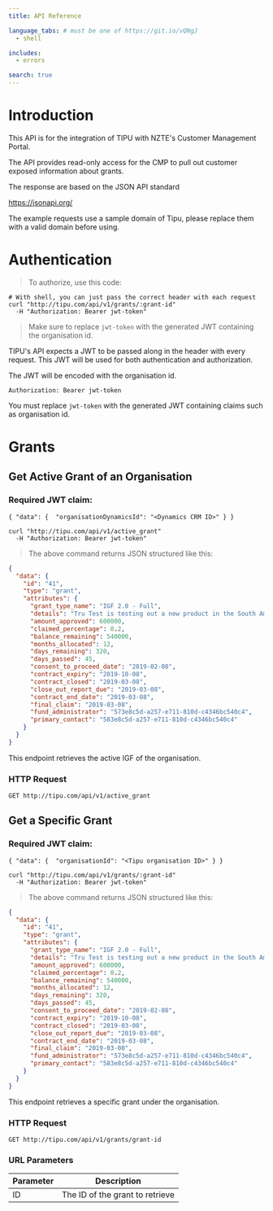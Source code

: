 ```yaml
---
title: API Reference

language_tabs: # must be one of https://git.io/vQNgJ
  - shell

includes:
  - errors

search: true
---
```


# Introduction

This API is for the integration of TIPU with NZTE's Customer Management Portal.

The API provides read-only access for the CMP to pull out customer exposed information about grants.

The response are based on the JSON API standard

https://jsonapi.org/

<aside class="notice">
The example requests use a sample domain of Tipu, please replace them with a valid domain before using. 
</aside>

# Authentication

> To authorize, use this code:

```shell
# With shell, you can just pass the correct header with each request
curl "http://tipu.com/api/v1/grants/:grant-id"
  -H "Authorization: Bearer jwt-token"
```

> Make sure to replace `jwt-token` with the generated JWT containing the organisation id.

TIPU's API expects a JWT to be passed along in the header with every request. This JWT will be used for
both authentication and authorization.

The JWT will be encoded with the organisation id.

`Authorization: Bearer jwt-token`

<aside class="notice">
You must replace <code>jwt-token</code> with the generated JWT containing claims such as organisation id.
</aside>

# Grants

## Get Active Grant of an Organisation 

### Required JWT claim:

`
{
  "data": { 
    "organisationDynamicsId": "<Dynamics CRM ID>"
  }
}
`

```shell
curl "http://tipu.com/api/v1/active_grant"
  -H "Authorization: Bearer jwt-token"
```

> The above command returns JSON structured like this:

```json
{
  "data": {
    "id": "41",
    "type": "grant",
    "attributes": {
      "grant_type_name": "IGF 2.0 - Full",
      "details": "Tru Test is testing out a new product in the South American market.",
      "amount_approved": 600000,
      "claimed_percentage": 0.2,
      "balance_remaining": 540000,
      "months_allocated": 12,
      "days_remaining": 320,
      "days_passed": 45,
      "consent_to_proceed_date": "2019-02-08",
      "contract_expiry": "2019-10-08",
      "contract_closed": "2019-03-08",
      "close_out_report_due": "2019-03-08",
      "contract_end_date": "2019-03-08",
      "final_claim": "2019-03-08",
      "fund_administrator": "573e8c5d-a257-e711-810d-c4346bc540c4",
      "primary_contact": "583e8c5d-a257-e711-810d-c4346bc540c4"
    }
  }
}
```

This endpoint retrieves the active IGF of the organisation.
 
### HTTP Request

`GET http://tipu.com/api/v1/active_grant`

## Get a Specific Grant
### Required JWT claim:
`
{
  "data": { 
    "organisationId": "<Tipu organisation ID>"
  }
}
`

```shell
curl "http://tipu.com/api/v1/grants/:grant-id"
  -H "Authorization: Bearer jwt-token"
```

> The above command returns JSON structured like this:

```json
{
  "data": {
    "id": "41",
    "type": "grant",
    "attributes": {
      "grant_type_name": "IGF 2.0 - Full",
      "details": "Tru Test is testing out a new product in the South American market.",
      "amount_approved": 600000,
      "claimed_percentage": 0.2,
      "balance_remaining": 540000,
      "months_allocated": 12,
      "days_remaining": 320,
      "days_passed": 45,
      "consent_to_proceed_date": "2019-02-08",
      "contract_expiry": "2019-10-08",
      "contract_closed": "2019-03-08",
      "close_out_report_due": "2019-03-08",
      "contract_end_date": "2019-03-08",
      "final_claim": "2019-03-08",
      "fund_administrator": "573e8c5d-a257-e711-810d-c4346bc540c4",
      "primary_contact": "583e8c5d-a257-e711-810d-c4346bc540c4"
    }
  }
}
```

This endpoint retrieves a specific grant under the organisation.

### HTTP Request

`GET http://tipu.com/api/v1/grants/grant-id`

### URL Parameters

| Parameter | Description                     |
| --------- | ------------------------------- |
| ID        | The ID of the grant to retrieve |

